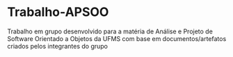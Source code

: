 # Trabalho-APSOO
Trabalho em grupo desenvolvido para a matéria de Análise e Projeto de Software Orientado a Objetos da UFMS com base em documentos/artefatos criados pelos integrantes do grupo
